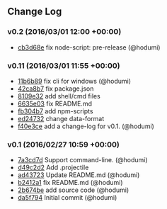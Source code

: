 ## Change Log

### v0.2 (2016/03/01 12:00 +00:00)
- [cb3d68e](https://github.com/hodumi/tdgen/commit/cb3d68ef083cae9bb7967425285d31105f778c55) fix node-script: pre-release (@hodumi)

### v0.11 (2016/03/01 11:55 +00:00)
- [11b6b89](https://github.com/hodumi/tdgen/commit/11b6b892b9d88c8be248704583691e1c331b2f2a) fix cli for windows (@hodumi)
- [42ca8b7](https://github.com/hodumi/tdgen/commit/42ca8b7bd7c6a64f06dd0a55a83a9eadbc40c908) fix package.json
- [8109e32](https://github.com/hodumi/tdgen/commit/8109e32903ed7238b6bb2c18f8b9a91c31d8498b) add shell/cmd files
- [6635e03](https://github.com/hodumi/tdgen/commit/6635e0357575f22666bda176188873eb73d6b4df) fix README.md
- [fb304b7](https://github.com/hodumi/tdgen/commit/fb304b7989a5fdb52e653f62ebb01553a2512164) add npm-scripts
- [ed24732](https://github.com/hodumi/tdgen/commit/ed24732a571a7d5a7aa22b2e7f8d1b7bc6851c3d) change data-format
- [f40e3ce](https://github.com/hodumi/tdgen/commit/f40e3ce50e77f2340b683fc630ff982674765ec0) add a change-log for v0.1. (@hodumi)

### v0.1 (2016/02/27 10:59 +00:00)
- [7a3cd7d](https://github.com/hodumi/tdgen/commit/7a3cd7dca5e31c9e8a3388adf9b85e46a43c8543) Support command-line. (@hodumi)
- [d49c2d2](https://github.com/hodumi/tdgen/commit/d49c2d24b1dbc1c6047c47d21d4ab06740583c14) Add .projectile
- [ad43723](https://github.com/hodumi/tdgen/commit/ad43723d30af2d12b88e4fb24cc3ba3fd037786e) Update README.md (@hodumi)
- [b2412a1](https://github.com/hodumi/tdgen/commit/b2412a1159b7dfd73739682f117e7d630c03fb8b) fix README.md (@hodumi)
- [2b674be](https://github.com/hodumi/tdgen/commit/2b674beff4cc8bb0d1a9a7cea8cb336a4355a264) add source code (@hodumi)
- [da5f794](https://github.com/hodumi/tdgen/commit/da5f794aece09dc8acec0eee24e21bc3962fa98b) Initial commit (@hodumi)